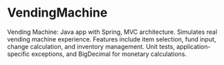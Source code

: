 # VendingMachine
Vending Machine: Java app with Spring, MVC architecture. Simulates real vending machine experience. Features include item selection, fund input, change calculation, and inventory management. Unit tests, application-specific exceptions, and BigDecimal for monetary calculations.
